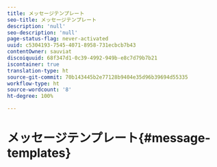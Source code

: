 ```yaml
---
title: メッセージテンプレート
seo-title: メッセージテンプレート
description: 'null'
seo-description: 'null'
page-status-flag: never-activated
uuid: c5304193-7545-4071-8958-731ecbcb7b43
contentOwner: sauviat
discoiquuid: 68f347d1-0c39-4992-949b-e8c7d79b7b21
iscontainer: true
translation-type: ht
source-git-commit: 70b143445b2e77128b9404e35d96b39694d55335
workflow-type: ht
source-wordcount: '8'
ht-degree: 100%

---
```



# メッセージテンプレート{#message-templates}

